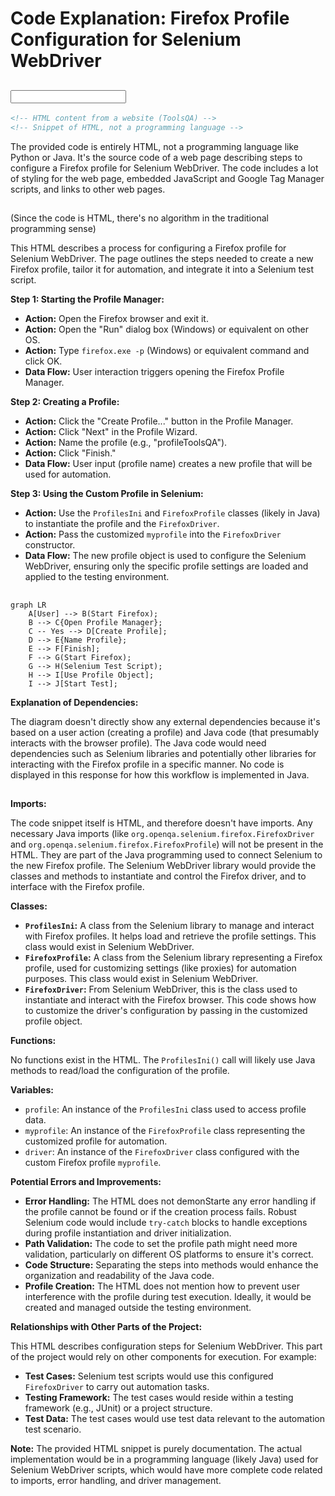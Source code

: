# Code Explanation: Firefox Profile Configuration for Selenium WebDriver

## <input code>

```html
<!-- HTML content from a website (ToolsQA) -->
<!-- Snippet of HTML, not a programming language -->
```

The provided code is entirely HTML, not a programming language like Python or Java. It's the source code of a web page describing steps to configure a Firefox profile for Selenium WebDriver. The code includes a lot of styling for the web page, embedded JavaScript and Google Tag Manager scripts, and links to other web pages.


## <algorithm>

(Since the code is HTML, there's no algorithm in the traditional programming sense)

This HTML describes a process for configuring a Firefox profile for Selenium WebDriver. The page outlines the steps needed to create a new Firefox profile, tailor it for automation, and integrate it into a Selenium test script.

**Step 1: Starting the Profile Manager:**

*   **Action:** Open the Firefox browser and exit it.
*   **Action:** Open the "Run" dialog box (Windows) or equivalent on other OS.
*   **Action:** Type `firefox.exe -p` (Windows) or equivalent command and click OK.
*   **Data Flow:** User interaction triggers opening the Firefox Profile Manager.


**Step 2: Creating a Profile:**

*   **Action:** Click the "Create Profile..." button in the Profile Manager.
*   **Action:** Click "Next" in the Profile Wizard.
*   **Action:** Name the profile (e.g., "profileToolsQA").
*   **Action:** Click "Finish."
*   **Data Flow:** User input (profile name) creates a new profile that will be used for automation.


**Step 3: Using the Custom Profile in Selenium:**

*   **Action:** Use the `ProfilesIni` and `FirefoxProfile` classes (likely in Java) to instantiate the profile and the `FirefoxDriver`.  
*   **Action:** Pass the customized `myprofile` into the `FirefoxDriver` constructor.
*   **Data Flow:** The new profile object is used to configure the Selenium WebDriver, ensuring only the specific profile settings are loaded and applied to the testing environment.



## <mermaid>

```mermaid
graph LR
    A[User] --> B(Start Firefox);
    B --> C{Open Profile Manager};
    C -- Yes --> D[Create Profile];
    D --> E{Name Profile};
    E --> F[Finish];
    F --> G(Start Firefox);
    G --> H(Selenium Test Script);
    H --> I[Use Profile Object];
    I --> J[Start Test];
```


**Explanation of Dependencies:**

The diagram doesn't directly show any external dependencies because it's based on a user action (creating a profile) and Java code (that presumably interacts with the browser profile). The Java code would need dependencies such as Selenium libraries and potentially other libraries for interacting with the Firefox profile in a specific manner.  No code is displayed in this response for how this workflow is implemented in Java.


## <explanation>

**Imports:**

The code snippet itself is HTML, and therefore doesn't have imports. Any necessary Java imports (like `org.openqa.selenium.firefox.FirefoxDriver` and `org.openqa.selenium.firefox.FirefoxProfile`) will not be present in the HTML. They are part of the Java programming used to connect Selenium to the new Firefox profile.  The Selenium WebDriver library would provide the classes and methods to instantiate and control the Firefox driver, and to interface with the Firefox profile.

**Classes:**

*   **`ProfilesIni`:**  A class from the Selenium library to manage and interact with Firefox profiles. It helps load and retrieve the profile settings. This class would exist in Selenium WebDriver.
*   **`FirefoxProfile`:** A class from the Selenium library representing a Firefox profile, used for customizing settings (like proxies) for automation purposes. This class would exist in Selenium WebDriver.
*   **`FirefoxDriver`:** From Selenium WebDriver, this is the class used to instantiate and interact with the Firefox browser.  This code shows how to customize the driver's configuration by passing in the customized profile object.

**Functions:**

No functions exist in the HTML. The `ProfilesIni()` call will likely use Java methods to read/load the configuration of the profile.

**Variables:**

*   `profile`: An instance of the `ProfilesIni` class used to access profile data.
*   `myprofile`: An instance of the `FirefoxProfile` class representing the customized profile for automation.
*   `driver`: An instance of the `FirefoxDriver` class configured with the custom Firefox profile `myprofile`.

**Potential Errors and Improvements:**

*   **Error Handling:** The HTML does not demonStarte any error handling if the profile cannot be found or if the creation process fails.  Robust Selenium code would include `try-catch` blocks to handle exceptions during profile instantiation and driver initialization.
*   **Path Validation:** The code to set the profile path might need more validation, particularly on different OS platforms to ensure it's correct.
*   **Code Structure:** Separating the steps into methods would enhance the organization and readability of the Java code.
*   **Profile Creation:** The HTML does not mention how to prevent user interference with the profile during test execution. Ideally, it would be created and managed outside the testing environment.



**Relationships with Other Parts of the Project:**

This HTML describes configuration steps for Selenium WebDriver. This part of the project would rely on other components for execution. For example:

*   **Test Cases:** Selenium test scripts would use this configured `FirefoxDriver` to carry out automation tasks.
*   **Testing Framework:** The test cases would reside within a testing framework (e.g., JUnit) or a project structure.
*   **Test Data:** The test cases would use test data relevant to the automation test scenario.



**Note:** The provided HTML snippet is purely documentation. The actual implementation would be in a programming language (likely Java) used for Selenium WebDriver scripts, which would have more complete code related to imports, error handling, and driver management.